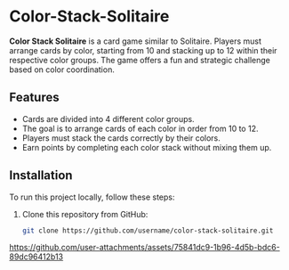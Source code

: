 # Color-Stack-Solitaire
**Color Stack Solitaire** is a card game similar to Solitaire. Players must arrange cards by color, starting from 10 and stacking up to 12 within their respective color groups. The game offers a fun and strategic challenge based on color coordination.

## Features

- Cards are divided into 4 different color groups.
- The goal is to arrange cards of each color in order from 10 to 12.
- Players must stack the cards correctly by their colors.
- Earn points by completing each color stack without mixing them up.

## Installation

To run this project locally, follow these steps:

1. Clone this repository from GitHub:

   ```bash
   git clone https://github.com/username/color-stack-solitaire.git


https://github.com/user-attachments/assets/75841dc9-1b96-4d5b-bdc6-89dc96412b13

